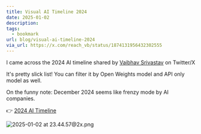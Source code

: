```yaml
---
title: Visual AI Timeline 2024
date: 2025-01-02
description: 
tags:
  - bookmark
url: blog/visual-ai-timeline-2024
via_url: https://x.com/reach_vb/status/1874131956432302555
---
```

I came across the 2024 AI timeline shared by [Vaibhav Srivastav](https://x.com/reach_vb) on Twitter/X

It's pretty slick list! You can filter it by Open Weights model and API only model as well. 

On the funny note: December 2024 seems like frenzy mode by AI companies.

👉 [2024 AI Timeline](https://huggingface.co/spaces/reach-vb/2024-ai-timeline)

![2025-01-02 at 23.44.57@2x.png](/images/2025-01-02-at-23.44.57-at-2x.png)